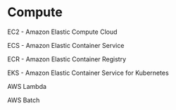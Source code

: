 #	Compute 


EC2 - Amazon Elastic Compute Cloud 

ECS - Amazon Elastic Container Service

ECR - Amazon Elastic Container Registry

EKS - Amazon Elastic Container Service for Kubernetes

AWS Lambda

AWS Batch

